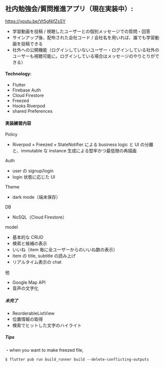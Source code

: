 ## 社内勉強会/質問推進アプリ（現在実装中）:
https://youtu.be/Vt5gNjfZsSY

- 学習動画を投稿 / 視聴したユーザーとの個別メッセージでの質問・回答
- サインアップ後、配布された会社コード / 会社名を用いれば、誰でも学習動画を投稿できる
- 社外への公開機能（ログインしていないユーザー・ログインしている社外のユーザーも視聴可能に。ログインしている場合はメッセージのやりとりができる）

#### Technology:

- Flutter
- Firebase Auth
- Cloud Firestore
- Freezed
- Hooks Riverpod
- shared Preferences

#### 実装練習内容

Policy

- Riverpod × Freezed × StateNotifier による business logic と UI の分離と、immutable な instance 生成による堅牢かつ最低限の再描画

Auth

- user の signup/login
- login 状態に応じた UI

Theme

- dark mode（端末保存）

DB

- NoSQL（Cloud Firestore）

model

- 基本的な CRUD
- 検索と候補の表示
- いいね（item 毎に全ユーザーからのいいね数の表示）
- item の title, subtitle の読み上げ
- リアルタイム表示の chat

他

- Google Map API
- 音声の文字化

##### 未完了

- ReorderableListView
- 位置情報の取得
- 検索でヒットした文字のハイライト

##### Tips

・when you want to make freezed file,

```
$ flutter pub run build_runner build --delete-conflicting-outputs
```
